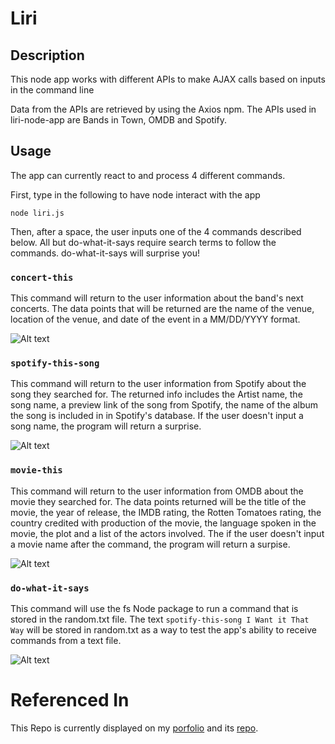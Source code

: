 # Liri


## Description
This node app works with different APIs to make AJAX calls based on inputs in the command line

Data from the APIs are retrieved by using the Axios npm. The APIs used in liri-node-app are Bands in Town, OMDB and Spotify.

## Usage

The app can currently react to and process 4 different commands.

First, type in the following to have node interact with the app

```node liri.js```

Then, after a space, the user inputs one of the 4 commands described below. All but do-what-it-says require search terms to follow the commands. do-what-it-says will surprise you!

### `concert-this`
This command will return to the user information about the band's next concerts. The data points that will be returned are the name of the venue, location of the venue, and date of the event in a MM/DD/YYYY format.

![Alt text](assets/gifs/concert-this.gif?raw=true "Concert Gif")

### `spotify-this-song`
This command will return to the user information from Spotify about the song they searched for. The returned info includes the Artist name, the song name, a preview link of the song from Spotify, the name of the album the song is included in in Spotify's database. If the user doesn't input a song name, the program will return a surprise.

![Alt text](assets/gifs/spotify-this-song.gif?raw=true "Spofity Gif")



### `movie-this`
This command will return to the user information from OMDB about the movie they searched for. The data points returned will be the title of the movie, the year of release, the IMDB rating, the Rotten Tomatoes rating, the country credited with production of the movie, the language spoken in the movie, the plot and a list of the actors involved. The if the user doesn't input a movie name after the command, the program will return a surpise.

![Alt text](assets/gifs/movie-this.gif?raw=true "Movie Gif")



### `do-what-it-says`
This command will use the fs Node package to run a command that is stored in the random.txt file. The text `spotify-this-song I Want it That Way` will be stored in random.txt as a way to test the app's ability to receive commands from a text file.

![Alt text](assets/gifs/do-what-it-says.gif?raw=true "Do What It Says Gif")



# Referenced In
This Repo is currently displayed on my [porfolio](https://zzzbray.github.io/Bootstrap-Portfolio/portfolio.html) and its [repo](https://github.com/zzzbray/Bootstrap-Portfolio).